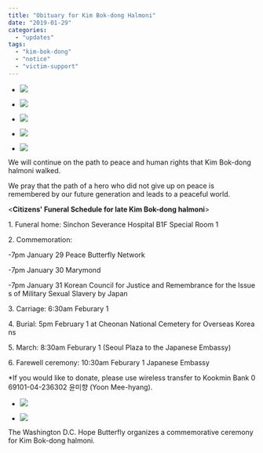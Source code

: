 ```yaml
---
title: "Obituary for Kim Bok-dong Halmoni"
date: "2019-01-29"
categories: 
  - "updates"
tags: 
  - "kim-bok-dong"
  - "notice"
  - "victim-support"
---
```


- ![](http://womenandwar.net/kr/wp-content/uploads/2019/01/1-5-1024x576.jpg)
    
- ![](http://womenandwar.net/kr/wp-content/uploads/2019/01/2-5.jpg)
    
- ![](http://womenandwar.net/kr/wp-content/uploads/2019/01/3-4.jpg)
    
- ![](http://womenandwar.net/kr/wp-content/uploads/2019/01/4-3.jpg)
    
- ![](http://womenandwar.net/kr/wp-content/uploads/2019/01/5-3.jpg)
    

We will continue on the path to peace and human rights that Kim Bok-dong halmoni walked.

We pray that the path of a hero who did not give up on peace is remembered by our future generation and leads to a peaceful world.

<**Citizens' Funeral Schedule for late Kim Bok-dong halmoni**\>

1. Funeral home: Sinchon Severance Hospital B1F Special Room 1

2. Commemoration: 

\-7pm January 29 Peace Butterfly Network

\-7pm January 30 Marymond

\-7pm January 31 Korean Council for Justice and Remembrance for the Issues of Military Sexual Slavery by Japan

3. Carriage: 6:30am Feburary 1 

4. Burial: 5pm February 1 at Cheonan National Cemetery for Overseas Koreans

5. March: 8:30am Feburary 1 (Seoul Plaza to the Japanese Embassy)

6. Farewell ceremony: 10:30am Feburary 1 Japanese Embassy

\*If you would like to donate, please use wireless transfer to Kookmin Bank 069101-04-236302 윤미향 (Yoon Mee-hyang).

- ![](http://womenandwar.net/kr/wp-content/uploads/2019/01/photo_2019-01-29_10-53-06-1024x767.jpg)
    
- ![](http://womenandwar.net/kr/wp-content/uploads/2019/01/photo_2019-01-29_11-47-41-1024x767.jpg)
    

The Washington D.C. Hope Butterfly organizes a commemorative ceremony for Kim Bok-dong halmoni.

